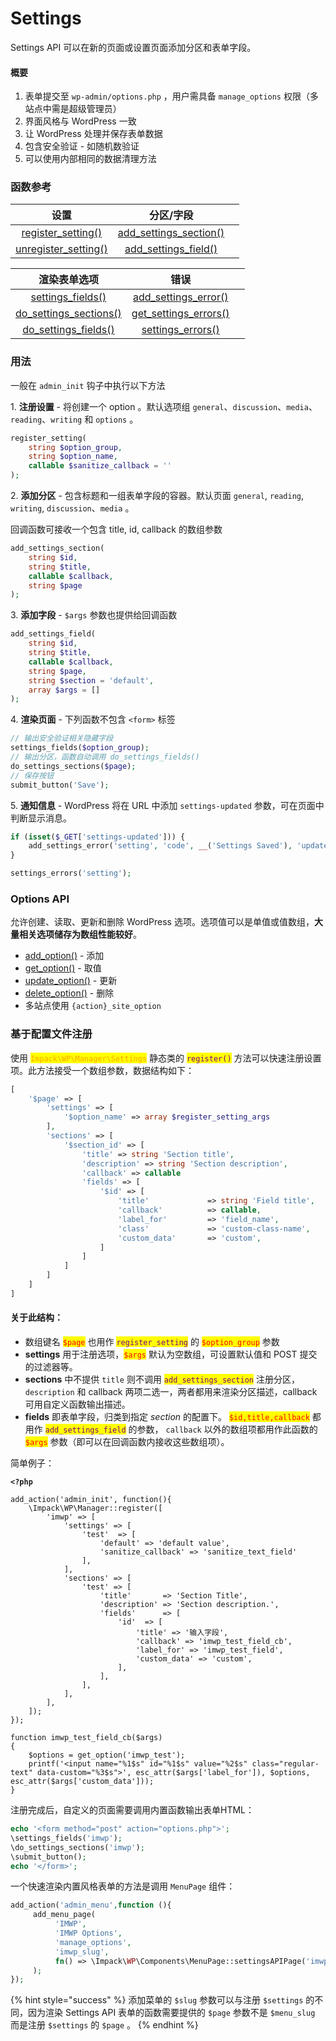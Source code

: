 # Settings

&#x20;Settings API 可以在新的页面或设置页面添加分区和表单字段。

#### 概要

1. 表单提交至 `wp-admin/options.php` ，用户需具备 `manage_options` 权限（多站点中需是超级管理员）
2. 界面风格与 WordPress 一致
3. 让 WordPress 处理并保存表单数据
4. 包含安全验证 - 如随机数验证
5. 可以使用内部相同的数据清理方法

### 函数参考

|                                                 设置                                                |                                                  分区/字段                                                  |   |
| :-----------------------------------------------------------------------------------------------: | :-----------------------------------------------------------------------------------------------------: | - |
|   [register\_setting()](https://developer.wordpress.org/reference/functions/register\_setting/)   | [add\_settings\_section()](https://developer.wordpress.org/reference/functions/add\_settings\_section/) |   |
| [unregister\_setting()](https://developer.wordpress.org/reference/functions/unregister\_setting/) |   [add\_settings\_field()](https://developer.wordpress.org/reference/functions/add\_settings\_field/)   |   |

|                                                  渲染表单选项                                                 |                                                   错误                                                  |   |
| :-----------------------------------------------------------------------------------------------------: | :---------------------------------------------------------------------------------------------------: | - |
|       [settings\_fields()](https://developer.wordpress.org/reference/functions/settings\_fields/)       |  [add\_settings\_error()](https://developer.wordpress.org/reference/functions/add\_settings\_error/)  |   |
| [do\_settings\_sections()](https://developer.wordpress.org/reference/functions/do\_settings\_sections/) | [get\_settings\_errors()](https://developer.wordpress.org/reference/functions/get\_settings\_errors/) |   |
|   [do\_settings\_fields()](https://developer.wordpress.org/reference/functions/do\_settings\_fields/)   |      [settings\_errors()](https://developer.wordpress.org/reference/functions/settings\_errors/)      |   |

### 用法

一般在 `admin_init` 钩子中执行以下方法&#x20;

1\. **注册设置** - 将创建一个 option 。默认选项组 `general`、`discussion`、`media`、 `reading`、`writing` 和 `options` 。

```php
register_setting(
    string $option_group,
    string $option_name,
    callable $sanitize_callback = ''
);
```

2\. **添加分区** - 包含标题和一组表单字段的容器。默认页面 `general`, `reading`, `writing`, `discussion`、`media` 。

回调函数可接收一个包含 title, id, callback 的数组参数

```php
add_settings_section(
    string $id,
    string $title,
    callable $callback,
    string $page
);
```

3\. **添加字段** - `$args` 参数也提供给回调函数

```php
add_settings_field(
    string $id,
    string $title,
    callable $callback,
    string $page,
    string $section = 'default',
    array $args = []
);
```

4\. **渲染页面** - 下列函数不包含 `<form>` 标签

```php
// 输出安全验证相关隐藏字段
settings_fields($option_group);
// 输出分区，函数自动调用 do_settings_fields()
do_settings_sections($page);
// 保存按钮
submit_button('Save');
```

5\. **通知信息** - WordPress 将在 URL 中添加 `settings-updated` 参数，可在页面中判断显示消息。

```php
if (isset($_GET['settings-updated'])) {
    add_settings_error('setting', 'code', __('Settings Saved'), 'updated');
}

settings_errors('setting');
```

### Options API

允许创建、读取、更新和删除 WordPress 选项。选项值可以是单值或值数组，**大量相关选项储存为数组性能较好**。

* [add\_option()](https://developer.wordpress.org/reference/functions/add\_option/) - 添加
* [get\_option()](https://developer.wordpress.org/reference/functions/get\_option/) - 取值
* [update\_option()](https://developer.wordpress.org/reference/functions/update\_option/) - 更新
* [delete\_option()](https://developer.wordpress.org/reference/functions/delete\_option/) - 删除
* 多站点使用 `{action}_site_option`&#x20;

### 基于配置文件注册

使用 <mark style="color:orange;">`Impack\WP\Manager\Settings`</mark> 静态类的 <mark style="color:purple;">`register()`</mark> 方法可以快速注册设置项。此方法接受一个数组参数，数据结构如下：

```php
[
    '$page' => [
        'settings' => [
            '$option_name' => array $register_setting_args
        ],
        'sections' => [
            '$section_id' => [
                'title' => string 'Section title',
                'description' => string 'Section description',
                'callback' => callable
                'fields' => [
                    '$id' => [
                        'title'             => string 'Field title',
                        'callback'          => callable,
                        'label_for'         => 'field_name',
                        'class'             => 'custom-class-name',
                        'custom_data'       => 'custom',
                    ]
                ]
            ]
        ]
    ]
]
```

#### 关于此结构：

* 数组键名 <mark style="color:red;">`$page`</mark> 也用作 <mark style="color:purple;">`register_setting`</mark> 的 <mark style="color:red;">`$option_group`</mark> 参数
* **settings** 用于注册选项，<mark style="color:red;">`$args`</mark> 默认为空数组，可设置默认值和 POST 提交的过滤器等。
* **sections** 中不提供 `title` 则不调用 <mark style="color:purple;">`add_settings_section`</mark> 注册分区，`description` 和 callback 两项二选一，两者都用来渲染分区描述，callback 可用自定义函数输出描述。
* **fields** 即表单字段，归类到指定 _section_ 的配置下。 <mark style="color:red;">`$id,title,callback`</mark> 都用作 <mark style="color:purple;">`add_settings_field`</mark> 的参数， `callback` 以外的数组项都用作此函数的 <mark style="color:red;">`$args`</mark> 参数（即可以在回调函数内接收这些数组项）。

简单例子：

<pre class="language-php"><code class="lang-php"><strong>&#x3C;?php
</strong>
add_action('admin_init', function(){
    \Impack\WP\Manager::register([
        'imwp' => [
            'settings' => [
                'test'  => [
                    'default' => 'default value',
                    'sanitize_callback' => 'sanitize_text_field'
                ], 
            ],
            'sections' => [
                'test' => [
                    'title'       => 'Section Title',
                    'description' => 'Section description.',
                    'fields'      => [
                        'id'  => [
                            'title' => '输入字段',
                            'callback' => 'imwp_test_field_cb',
                            'label_for' => 'imwp_test_field',
                            'custom_data' => 'custom',
                        ],
                    ],
                ],
            ],
        ],
    ]);
});

function imwp_test_field_cb($args)
{
    $options = get_option('imwp_test');
    printf('&#x3C;input name="%1$s" id="%1$s" value="%2$s" class="regular-text" data-custom="%3$s">', esc_attr($args['label_for']), $options, esc_attr($args['custom_data']));
}</code></pre>

注册完成后，自定义的页面需要调用内置函数输出表单HTML：

```php
echo '<form method="post" action="options.php">';
\settings_fields('imwp');
\do_settings_sections('imwp');
\submit_button();
echo '</form>';
```

一个快速渲染内置风格表单的方法是调用 `MenuPage` 组件：

```php
add_action('admin_menu',function (){
     add_menu_page(
          'IMWP',
          'IMWP Options',
          'manage_options',
          'imwp_slug',
          fn() => \Impack\WP\Components\MenuPage::settingsAPIPage('imwp')
     );
});
```

{% hint style="success" %}
添加菜单的 `$slug` 参数可以与注册 `$settings` 的不同，因为渲染 Settings API 表单的函数需要提供的 `$page` 参数不是 `$menu_slug` 而是注册 `$settings` 的 `$page` 。
{% endhint %}
